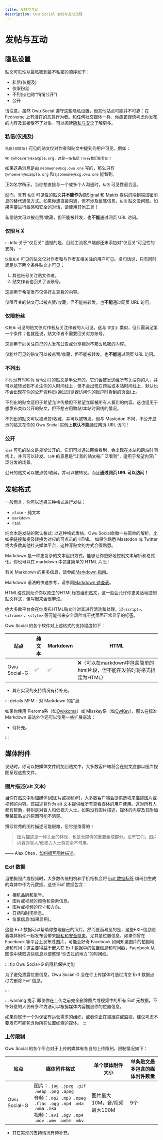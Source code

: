 ```yaml
---
title: 发帖与互动
description: Owu Social 发帖与互动流程
---
```


# 发帖与互动

## 隐私设置

贴文可见性从最私密到最不私密的顺序如下：

- 私信(仅提及)
- 仅限粉丝
- 不列出(也称“悄悄公开”)
- 公开

请注意，虽然 Owu Social 遵守这些隐私设置，但其他站点可能并不可靠：在 Fediverse 上有潜在的恶意行为者。和任何社交媒体一样，你应该谨慎考虑你发布的内容及其接受不了对象。可以阅读[隐私与安全](./privacy-and-security.md)了解更多。

### 私信(仅提及)

`私信(仅提及)` 可见的贴文仅对作者和贴文中提到的用户可见。例如：

```text
嘿 @whoever@example.org，这是一条私信！只有我们能看到！
```

如果这条消息是由 `@someone@scg.owu.one` 写的，那么只有 `@whoever@example.org` 和 `@someone@scg.owu.one` 能看到。

正如名字所示，当你想直接与一个或多个人沟通时，`私信` 可见性最合适。

然而，具有 `私信` 可见性的贴文**并不能作为**像[Signal](https://signal.org/) 和 [Matrix](https://matrix.org/) 提供的端到端加密消息的替代通信方式。如果你想直接沟通，但不涉及敏感信息，`私信` 贴文没问题。如果需要进行敏感和安全的对话，请使用其他工具！

私信贴文可以被点赞/收藏，但不能被转发，也**不能**通过网页 URL 访问。

### 仅限互关

::: info 关于“仅互关”
遗憾的是，目前主流客户端都还未添加对“仅互关”可见性的支持。
:::

`仅限互关` 可见的贴文仅对作者和与作者互相关注的用户可见。换句话说，只有同时满足以下两个条件贴文才可见：

1. 其他账号关注贴文作者。
2. 贴文作者也回关了该账号。

这适用于希望发布仅供好友查看的内容。

仅限互关的贴文可以被点赞/收藏，但不能被转发。也**不能**通过网页 URL 访问。

### 仅限粉丝

`仅粉丝` 可见的贴文仅对作者及关注作者的人可见。这与 `仅互关` 类似，但只需满足第一个条件；也就是说，贴文作者不需要回关对方账号。

这适用于向关注自己的人发布公告或分享相对不那么私密的内容。

仅粉丝可见的贴文可以被点赞/收藏，但不能被转发。也**不能**通过网页 URL 访问。

### 不列出

`不列出`(有时称为 `悄悄公开`)的贴文是半公开的。它们会被发送给所有关注你的人，并可以被转发到不关注你的人时间线上，但不会出现在跨站或本站时间线上，默认也不会出现在你的公开资料页(通过浏览器访问你的账户时看到的页面)上。

不列出的贴文适用于希望允许传播但不希望立即被所有人看到的内容。这也适用于想发布类似公开的贴文，但不想占用跨站/本站时间线的情况。

不列出的贴文可以被点赞/收藏，并可以被转发。但与 Mastodon 不同，不公开显示的贴文在你的 Owu Social 实例上**默认不能**通过网页 URL 访问！

### 公开

`公开` 可见的贴文是*完全*公开的。它们可以通过网络看到，会出现在本站和跨站时间线上，并且可以转发。`公开` 的意思是“让我的贴文被广泛看到”，适用于希望内容广泛分发的场景。

公开的贴文可以被点赞/收藏，并可以被转发。而且**通过网页 URL 可以访问！**

## 发帖格式

一般而言，你可以选择三种格式进行发帖：

* `plain` - 纯文本
* `markdown`
* `html`

纯文本是发贴的默认格式: 以这种格式发帖，Owu Social会做一些简单的解析，比如把链接和提及转换为对应的可点击的 HTML。如果你熟悉 Mastodon 或 Twitter 或大多数其他社交媒体平台，这种写贴文的方式会很熟悉。

Markdown 是一种更复杂的文本组织方式，能够让你更好地控制文本解析和格式化。你也可以在 markdown 中包含简单的 HTML 片段！

有关 Markdown 的更多信息，请参阅[Markdown 指南](https://www.markdownguide.org/)。

Markdown 语法的快速参考，请参阅[Markdown 速查表](https://www.markdownguide.org/cheat-sheet)。

HTML格式则允许你以原生的HTML标签组织贴文，这一般会允许你更灵活地控制贴文样式，但写起来会很麻烦。

绝大多数平台会在你发布HTML贴文时对其进行清洗和处理，以`<script>`、`<iframe>` 、`<style>` 等可能带来安全风险或干扰页面正常显示的标签。

Owu Social 的各个软件对上述格式的支持程度如下：

| 站点 | 纯文本 | Markdown | HTML |
| --- | --- | --- | --- |
| Owu Social-G | ✅ | ✅ | ❌（可以在markdown中包含简单的html片段，但不能在发帖时将格式指定为HTML） |

* 其它实现的支持情况有待补充。

::: details MFM - 对 Markdown 的扩展

如果你使用 Pleroma系（如[Owkkoma](https://akm.owu.one)）或 Misskey系（如[OwKey](https://msk.owu.one)），那么在标准 Markdown 语法外你还可以使用一些扩展语法：

* 待补充。

:::

## 媒体附件

发贴时，你可以把媒体文件附加到贴文中，大多数客户端将会在贴文底部以图库视图呈现这些文件。

### 图片描述(alt 文本)

当你在贴文中附加媒体(如图片或视频)时，大多数客户端会提供选项来描述图片或视频的内容。该描述将作为 alt 文本提供给所有查看媒体的用户使用。这对所有人都有帮助，特别是对盲人和低视力人士。如果没有图片描述，媒体的内容及其附加至某篇贴文的原因可能不清楚。

撰写优秀的图片描述可能很难，但它是值得的！

> 图片描述是一种关爱的体现，也是无障碍的重要组成部分。没有它们，图片内容对盲人/低视力人士将完全不可用。

—— Alex Chen，[如何撰写图片描述](https://uxdesign.cc/how-to-write-an-image-description-2f30d3bf5546)。

### Exif 数据

当拍摄照片或视频时，大多数传统相机和手机相机会将 [Exif 数据标签](https://en.wikipedia.org/wiki/Exif) 编码到生成的媒体中作为元数据。这些 Exif 数据包含：

- 相机品牌和型号。
- 图片或视频的颜色和像素信息。
- 图片或视频的尺寸和方向。
- 日期和时间信息。
- 位置信息(如果启用)。

这些 Exif 数据可以帮助你整理自己的照片。然而显而易见的是，这些EXIF信息随着媒体附件一起发布会带来[隐私和安全隐患](https://en.wikipedia.org/wiki/Exif#Privacy_and_security)，尤其是位置信息。如果你曾在 Facebook 等平台上发布过图片，可能会好奇 Facebook 如何知道图片的拍摄地点和时间；这主要得益于嵌入在 Exif 数据中的位置信息和时间戳，Facebook 从图像中读取这些信息以便整理“你去过的地方”的时间线。

::: tip Owu Social-G 的隐私保护功能

为了避免泄露位置信息，Owu Social-G 会在你上传媒体时通过清空 Exif 数据点尽力删除 Exif 信息。

:::

::: warning 提示
即使你在上传之前完全删除图片或视频中的所有 Exif 元数据，不怀好意的人仍有多种方法可以根据媒体内容推测你的位置信息。

如果你属于一个对保密有运营需求的组织，或者你正在被跟踪或监视，建议考虑不要发布可能包含你所在位置线索的媒体。
:::

### 上传限制


Owu Social 的各个平台对于上传的媒体有各自的上传限制，限制情况如下：

| 站点 | 媒体附件格式 | 单个媒体附件大小 | 单条贴文最多包含的媒体附件数量 |
| --- | --- | --- | --- |
| Owu Social-G | 图片：`.jpg .jpeg .gif .webp .png .apng`<br/>音频：`.mp2 .mp3 .mpeg .flac .ogg .mp4 .m4a .wma .mka`<br/>视频：`.avi .ogv .mp4 .mov .wmv .webm .mkv` | 图片最大10M，音/视频最大100M | 9个 |

* 其它实现的支持情况有待补充。
